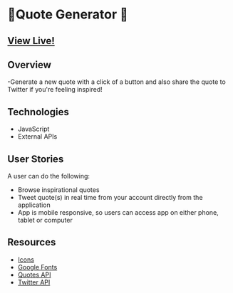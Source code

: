 
#  💭Quote Generator 🔄 


## [View Live!](https://apang20.github.io/quote-generator/)



## Overview
-Generate a new quote with a click of a button and also share the quote to Twitter if you're feeling inspired!




## Technologies 
- JavaScript  
- External APIs




## User Stories
A user can do the following: 
- Browse inspirational quotes
- Tweet quote(s) in real time from your account directly from the application
- App is mobile responsive, so users can access app on either phone, tablet or computer



## Resources
- [Icons](https://fontawesome.com/)
- [Google Fonts](https://fonts.google.com/)
- [Quotes API](https://type.fit/api/quotes)
- [Twitter API](https://twitter.com/intent/tweet) 
